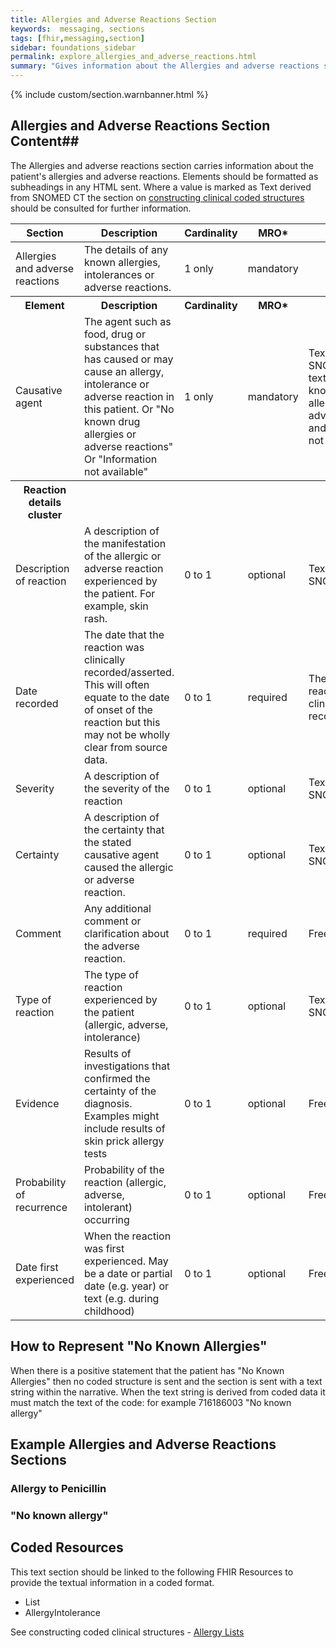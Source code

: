 ```yaml
---
title: Allergies and Adverse Reactions Section
keywords:  messaging, sections
tags: [fhir,messaging,section]
sidebar: foundations_sidebar
permalink: explore_allergies_and_adverse_reactions.html
summary: "Gives information about the Allergies and adverse reactions section"
---
```


{% include custom/section.warnbanner.html %}

## Allergies and Adverse Reactions Section Content##
The Allergies and adverse reactions section carries information about the patient's allergies and adverse reactions. Elements should be formatted as subheadings in any HTML sent.
Where a value is marked as Text derived from SNOMED CT the section on [constructing clinical coded structures](build_allergy_lists.html) should be consulted for further information. 

<table style="width:100%;max-width: 100%;">
	<thead>
		<tr>
			<th width="18%">Section</th>
			<th width="30%">Description</th>
			<th width="11%">Cardinality</th>
			<th width="11%">MRO*</th>
			<th width="30%">Values</th>
		</tr>
	</thead>
	<tbody>
		<tr>
			<td>Allergies and adverse reactions</td>
			<td>The details of any known allergies, intolerances or adverse reactions.</td>
			<td>1 only</td>
			<td>mandatory</td>
			<td>&nbsp;</td>
		</tr>
		<tr>
			<th>Element</th>
			<th>Description</th>
			<th>Cardinality</th>
			<th>MRO*</th>
			<th>Values</th>
		</tr>
		<tr>
			<td>Causative agent</td>
			<td>The agent such as food, drug or substances that has caused or may cause an allergy, intolerance or adverse reaction in this patient. Or "No known drug allergies or adverse reactions" Or "Information not available"</td>
			<td>1 only</td>
			<td>mandatory</td>
			<td>Text derived from SNOMED CT. Plus text options "No known drug allergies or adverse reactions" and "Information not available"</td>
		</tr>
		<tr>
			<th>Reaction details cluster</th>
			<th>&nbsp;</th>
			<th>&nbsp;</th>
			<th>&nbsp;</th>
			<th>&nbsp;</th>
		</tr>
		<tr>
			<td>Description of reaction</td>
			<td>A description of the manifestation of the allergic or adverse reaction experienced by the patient. For example, skin rash.</td>
			<td>0 to 1</td>
			<td>optional</td>
			<td>Text derived from SNOMED CT</td>
		</tr>
		<tr>
			<td>Date recorded</td>
			<td>The date that the reaction was clinically recorded/asserted. This will often equate to the date of onset of the reaction but this may not be wholly clear from source data.</td>
			<td>0 to 1</td>
			<td>required</td>
			<td>The date that the reaction was clinically recorded/asserted.</td>
		</tr>
		<tr>
			<td>Severity</td>
			<td>A description of the severity of the reaction</td>
			<td>0 to 1</td>
			<td>optional</td>
			<td>Text derived from SNOMED CT</td>
		</tr>
		<tr>
			<td>Certainty</td>
			<td>A description of the certainty that the stated causative agent caused the allergic or adverse reaction.</td>
			<td>0 to 1</td>
			<td>optional</td>
			<td>Text derived from SNOMED CT</td>
		</tr>
		<tr>
			<td>Comment</td>
			<td>Any additional comment or clarification about the adverse reaction.</td>
			<td>0 to 1</td>
			<td>required</td>
			<td>Free text</td>
		</tr>
		<tr>
			<td>Type of reaction</td>
			<td>The type of reaction experienced by the patient (allergic, adverse, intolerance)</td>
			<td>0 to 1</td>
			<td>optional</td>
			<td>Text derived from SNOMED CT</td>
		</tr>
		<tr>
			<td>Evidence</td>
			<td>Results of investigations that confirmed the certainty of the diagnosis. Examples might include results of skin prick allergy tests</td>
			<td>0 to 1</td>
			<td>optional</td>
			<td>Free text</td>
		</tr>
		<tr>
			<td>Probability of recurrence</td>
			<td>Probability of the reaction (allergic, adverse, intolerant) occurring</td>
			<td>0 to 1</td>
			<td>optional</td>
			<td>Free text</td>
		</tr>
		<tr>
			<td>Date first experienced</td>
			<td>When the reaction was first experienced. May be a date or partial date (e.g. year) or text (e.g. during childhood)</td>
			<td>0 to 1</td>
			<td>optional</td>
			<td>Free text</td>
		</tr>
	</tbody>
</table>

## How to Represent "No Known Allergies" ## 
When there is a positive statement that the patient has "No Known Allergies" then no coded structure is sent and the section is sent with a text string within the narrative. When the text string is derived from coded data it must match the text of the code: for example 716186003 "No known allergy"


##  Example Allergies and Adverse Reactions Sections ##

### Allergy to Penicillin ###

<script src="https://gist.github.com/IOPS-DEV/c02f9626ad71d2230cd51ded6d031bb2.js"></script>

### "No known allergy" ###

<script src="https://gist.github.com/IOPS-DEV/3f77d2ebcfcdf305a640484fb445cc1a.js"></script>

## Coded Resources ##

This text section should be linked to the following FHIR Resources to provide the textual information in a coded format.

- List
- AllergyIntolerance
 
See constructing coded clinical structures - [Allergy Lists](build_allergy_lists.html)











